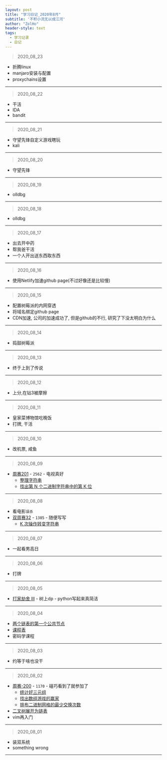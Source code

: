 ```yaml
---
layout: post
title: "学习日记_2020年8月"
subtitle: '不积小流无以成江河'
author: "ZolHo"
header-style: text
tags:
  - 学习记录
  - 日记
---
```


> 2020_08_23

- 折腾linux
- manjaro安装与配置
- proxychains设置

---

> 2020_08_22

- 干活
- IDA
- bandit

---

> 2020_08_21

- 守望先锋自定义游戏瞎玩
- kali

---

> 2020_08_20

- 守望先锋

---

> 2020_08_19

- olldbg

---

> 2020_08_18

- olldbg

---

> 2020_08_17

- 出去开中药
- 帮我爸干活
- 一个人开出送东西取东西


---

> 2020_08_16

- 使用Netlify加速github page(不过好像还是比较慢)

---

> 2020_08_15

- 配置树莓派的内网穿透
- 将域名绑定github page
- CDN加速, 公司的加速成功了, 但是github的不行, 研究了下没太明白为什么

---

> 2020_08_14

- 捣鼓树莓派

---

> 2020_08_13

- 终于上到了传说

----

> 2020_08_12

- 上分,在钻3被摩擦

---

> 2020_08_11

- 皇家菜博物馆吃晚饭
- 打牌, 干活

---

> 2020_08_10

- 改机票, 咸鱼

---

> 2020_08_09

- [周赛201](https://leetcode-cn.com/contest/weekly-contest-201/) - `2562` - 电视真好
  - [整理字符串](https://leetcode-cn.com/contest/weekly-contest-201/problems/make-the-string-great/)
  - [找出第 N 个二进制字符串中的第 K 位](https://leetcode-cn.com/contest/weekly-contest-201/problems/find-kth-bit-in-nth-binary-string/)


---

> 2020_08_08

- 看电影`误杀`
- [双周赛32](https://leetcode-cn.com/contest/biweekly-contest-32/) - `1385` - 随便写写
  - [K 次操作转变字符串](https://leetcode-cn.com/problems/can-convert-string-in-k-moves/submissions/)

---

> 2020_08_07

- 一起看男高日

---

> 2020_08_06

- 打牌

---

> 2020_08_05

- [打家劫舍 III](https://leetcode-cn.com/problems/house-robber-iii/) - 树上dp - python写起来真简洁

---

> 2020_08_04

- [两个链表的第一个公共节点](https://leetcode-cn.com/problems/liang-ge-lian-biao-de-di-yi-ge-gong-gong-jie-dian-lcof/)
- [课程表](https://leetcode-cn.com/problems/course-schedule/)
- 密码学课程

---

> 2020_08_03

- 约等于啥也没干

---

> 2020_08_02

- [周赛-200](https://leetcode-cn.com/contest/weekly-contest-200) - `1170` - 碰巧看到了就参加了
  - [统计好三元组](https://leetcode-cn.com/problems/count-good-triplets/)
  - [找出数组游戏的赢家](https://leetcode-cn.com/problems/find-the-winner-of-an-array-game/)
  - [排布二进制网格的最少交换次数](https://leetcode-cn.com/problems/minimum-swaps-to-arrange-a-binary-grid/)
- [二叉树展开为链表](https://leetcode-cn.com/problems/flatten-binary-tree-to-linked-list/)
- vim再入门

---

> 2020_08_01

- 装双系统
- something wrong

---
